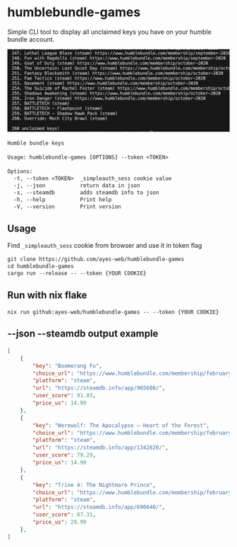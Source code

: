 # humblebundle-games

Simple CLI tool to display all unclaimed keys you have on your humble bundle account.

![screenshot](screenshot.png)

```
Humble bundle keys

Usage: humblebundle-games [OPTIONS] --token <TOKEN>

Options:
  -t, --token <TOKEN>  _simpleauth_sess cookie value
  -j, --json           return data in json
  -s, --steamdb        adds steamdb info to json
  -h, --help           Print help
  -V, --version        Print version
```

## Usage

Find ``_simpleauth_sess`` cookie from browser and use it in token flag
```
git clone https://github.com/ayes-web/humblebundle-games
cd humblebundle-games
cargo run --release -- --token {YOUR COOKIE}
```


## Run with nix flake
```
nix run github:ayes-web/humblebundle-games -- --token {YOUR COOKIE}
```


## --json --steamdb output example

```json
[
    {
        "key": "Boomerang Fu",
        "choice_url": "https://www.humblebundle.com/membership/february-2021",
        "platform": "steam",
        "url": "https://steamdb.info/app/965680/",
        "user_score": 91.03,
        "price_us": 14.99
    },
    {
        "key": "Werewolf: The Apocalypse — Heart of the Forest",
        "choice_url": "https://www.humblebundle.com/membership/february-2021",
        "platform": "steam",
        "url": "https://steamdb.info/app/1342620/",
        "user_score": 79.29,
        "price_us": 14.99
    },
    {
        "key": "Trine 4: The Nightmare Prince",
        "choice_url": "https://www.humblebundle.com/membership/february-2021",
        "platform": "steam",
        "url": "https://steamdb.info/app/690640/",
        "user_score": 87.31,
        "price_us": 29.99
    },
]
```